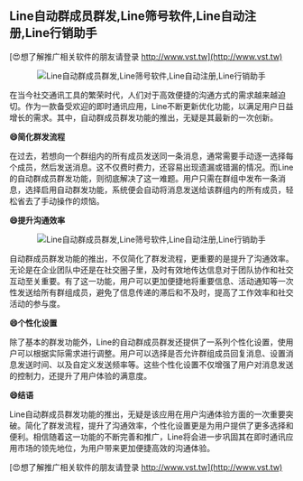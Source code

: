 ## **Line自动群成员群发,Line筛号软件,Line自动注册,Line行销助手**

[😍想了解推广相关软件的朋友请登录 http://www.vst.tw](http://www.vst.tw)

 <center><img src="https://vst.tw/MP4/tuiguang/png/4.png" alt="Line自动群成员群发,Line筛号软件,Line自动注册,Line行销助手"></center>

在当今社交通讯工具的繁荣时代，人们对于高效便捷的沟通方式的需求越来越迫切。作为一款备受欢迎的即时通讯应用，Line不断更新优化功能，以满足用户日益增长的需求。其中，自动群成员群发功能的推出，无疑是其最新的一次创新。

**😄简化群发流程**

在过去，若想向一个群组内的所有成员发送同一条消息，通常需要手动逐一选择每个成员，然后发送消息。这不仅费时费力，还容易出现遗漏或错漏的情况。而Line的自动群成员群发功能，则彻底解决了这一难题。用户只需在群组中发布一条消息，选择启用自动群发功能，系统便会自动将消息发送给该群组内的所有成员，轻松省去了手动操作的烦恼。

**😄提升沟通效率**

 <center><img src="https://vst.tw/MP4/tuiguang/png/7.png" alt="Line自动群成员群发,Line筛号软件,Line自动注册,Line行销助手"></center>

自动群成员群发功能的推出，不仅简化了群发流程，更重要的是提升了沟通效率。无论是在企业团队中还是在社交圈子里，及时有效地传达信息对于团队协作和社交互动至关重要。有了这一功能，用户可以更加便捷地将重要信息、活动通知等一次性发送给所有群组成员，避免了信息传递的滞后和不及时，提高了工作效率和社交活动的参与度。

**😄个性化设置**

除了基本的群发功能外，Line的自动群成员群发还提供了一系列个性化设置，使用户可以根据实际需求进行调整。用户可以选择是否允许群组成员回复消息、设置消息发送时间、以及自定义发送频率等。这些个性化设置不仅增强了用户对消息发送的控制力，还提升了用户体验的满意度。

**😄结语**

Line自动群成员群发功能的推出，无疑是该应用在用户沟通体验方面的一次重要突破。简化了群发流程，提升了沟通效率，个性化设置更是为用户提供了更多选择和便利。相信随着这一功能的不断完善和推广，Line将会进一步巩固其在即时通讯应用市场的领先地位，为用户带来更加便捷高效的沟通体验。

[😍想了解推广相关软件的朋友请登录 http://www.vst.tw](http://www.vst.tw)



